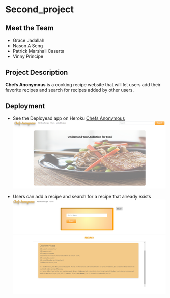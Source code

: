 # Second_project

## Meet the Team
* Grace Jadallah
* Nason A Seng
* Patrick  Marshall Caserta
* Vinny Principe

## Project Description
**Chefs Anonymous** is a cooking recipe website that will let users add their favorite recipes and search for recipes added by other users.



## Deployment
* See the Deployead app on Heroku
[Chefs Anonymous](https://damp-waters-30860.herokuapp.com/)
![](public/img/homePage.png)


* Users can add a recipe and search for a recipe that already exists 
![](public/img/addedRecipes1.png)
![](public/img/addedRecipes2.png)




